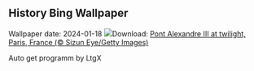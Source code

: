 ## History Bing Wallpaper
Wallpaper date: 2024-01-18
![](https://www.bing.com/th?id=OHR.ParisBridge_EN-IN3371045784_UHD.jpg&w=1000)Download: [Pont Alexandre III at twilight, Paris, France (© Sizun Eye/Getty Images)](https://www.bing.com/th?id=OHR.ParisBridge_EN-IN3371045784_UHD.jpg)

Auto get programm by LtgX
